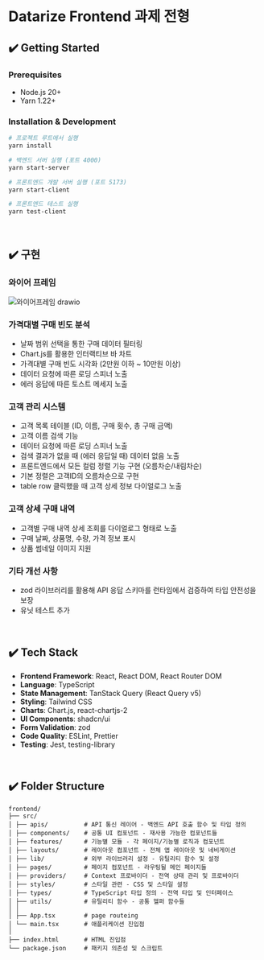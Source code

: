 # Datarize Frontend 과제 전형

## ✔️ Getting Started

### Prerequisites

- Node.js 20+
- Yarn 1.22+

### Installation & Development

```bash
# 프로젝트 루트에서 실행
yarn install

# 백엔드 서버 실행 (포트 4000)
yarn start-server

# 프론트엔드 개발 서버 실행 (포트 5173)
yarn start-client

# 프론트엔드 테스트 실행
yarn test-client
```

</br>

## ✔️ 구현

### 와이어 프레임

![와이어프레임 drawio](https://github.com/user-attachments/assets/5a29eb91-e268-4981-af3a-fca4f96173c4)

### 가격대별 구매 빈도 분석

- 날짜 범위 선택을 통한 구매 데이터 필터링
- Chart.js를 활용한 인터랙티브 바 차트
- 가격대별 구매 빈도 시각화 (2만원 이하 ~ 10만원 이상)
- 데이터 요청에 따른 로딩 스피너 노출
- 에러 응답에 따른 토스트 메세지 노출

### 고객 관리 시스템

- 고객 목록 테이블 (ID, 이름, 구매 횟수, 총 구매 금액)
- 고객 이름 검색 기능
- 데이터 요청에 따른 로딩 스피너 노출
- 검색 결과가 없을 때 (에러 응답일 때) 데이터 없음 노출
- 프론트엔드에서 모든 컬럼 정렬 기능 구현 (오름차순/내림차순)
- 기본 정렬은 고객ID의 오름차순으로 구현
- table row 클릭했을 때 고객 상세 정보 다이얼로그 노출

### 고객 상세 구매 내역

- 고객별 구매 내역 상세 조회를 다이얼로그 형태로 노출
- 구매 날짜, 상품명, 수량, 가격 정보 표시
- 상품 썸네일 이미지 지원

### 기타 개선 사항

- zod 라이브러리를 활용해 API 응답 스키마를 런타임에서 검증하여 타입 안전성을 보장
- 유닛 테스트 추가

</br>

## ✔️ Tech Stack

- **Frontend Framework**: React, React DOM, React Router DOM
- **Language**: TypeScript
- **State Management**: TanStack Query (React Query v5)
- **Styling**: Tailwind CSS
- **Charts**: Chart.js, react-chartjs-2
- **UI Components**: shadcn/ui
- **Form Validation**: zod
- **Code Quality**: ESLint, Prettier
- **Testing**: Jest, testing-library

</br>

## ✔️ Folder Structure

```
frontend/
├── src/
│ ├── apis/          # API 통신 레이어 - 백엔드 API 호출 함수 및 타입 정의
│ ├── components/    # 공통 UI 컴포넌트 - 재사용 가능한 컴포넌트들
│ ├── features/      # 기능별 모듈 - 각 페이지/기능별 로직과 컴포넌트
│ ├── layouts/       # 레이아웃 컴포넌트 - 전체 앱 레이아웃 및 네비게이션
│ ├── lib/           # 외부 라이브러리 설정 - 유틸리티 함수 및 설정
│ ├── pages/         # 페이지 컴포넌트 - 라우팅될 메인 페이지들
│ ├── providers/     # Context 프로바이더 - 전역 상태 관리 및 프로바이더
│ ├── styles/        # 스타일 관련 - CSS 및 스타일 설정
│ ├── types/         # TypeScript 타입 정의 - 전역 타입 및 인터페이스
│ ├── utils/         # 유틸리티 함수 - 공통 헬퍼 함수들
│ │
│ ├── App.tsx        # page routeing
│ └── main.tsx       # 애플리케이션 진입점
│
├── index.html       # HTML 진입점
└── package.json     # 패키지 의존성 및 스크립트
```
